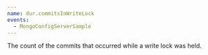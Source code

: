 ```yaml
---
name: dur.commitsInWriteLock
events:
  - MongoConfigServerSample
---
```


The count of the commits that occurred while a write lock was held.
